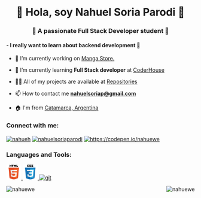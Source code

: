 <h1 align="center"> 🌸 Hola, soy Nahuel Soria Parodi 🌸 </h1>
<h3 align="center"> 👾 A passionate Full Stack Developer student 👾 </h3>
<h4 align="left"> - I really want to learn about backend development 🧠 </h4>

- 🔭 I’m currently working on [Manga Store.](https://github.com/Nahuewe/nuevoProyecto)

- 🌱 I’m currently learning **Full Stack developer** at [CoderHouse](https://plataforma.coderhouse.com/perfil/60fb3e89101cd80011db0e59)

- 👨‍💻 All of my projects are available at [Repositories](https://github.com/Nahuewe?tab=repositories)

- 📫 How to contact me **nahuelsoriap@gmail.com**

- 🏠 I'm from [Catamarca, Argentina](https://goo.gl/maps/jS5AUAgVsJ9wviSa6)

<h3 align="left">Connect with me:</h3>
<p align="left">
<a href="https://instagram.com/nahueh" target="_blank"><img align="center" src="https://raw.githubusercontent.com/rahuldkjain/github-profile-readme-generator/master/src/images/icons/Social/instagram.svg" alt="nahueh" height="30" width="40" /></a>
<a href="https://linkedin.com/in/nahuelsoriaparodi" target="_blank"><img align="center" src="https://raw.githubusercontent.com/rahuldkjain/github-profile-readme-generator/master/src/images/icons/Social/linked-in-alt.svg" alt="nahuelsoriaparodi" height="30" width="40" /></a>
<a href="https://codepen.io/nahuewe" target="_blank"><img align="center" src="https://raw.githubusercontent.com/rahuldkjain/github-profile-readme-generator/master/src/images/icons/Social/codepen.svg" alt="https://codepen.io/nahuewe" height="30" width="40" /></a>
</p>

<h3 align="left">Languages and Tools:</h3>
<p align="left"> <a href="https://www.w3.org/html/" target="_blank" rel="noreferrer"> <img src="https://raw.githubusercontent.com/devicons/devicon/master/icons/html5/html5-original-wordmark.svg" alt="html5" width="40" height="40"/> </a> <a href="https://www.w3schools.com/css/" target="_blank" rel="noreferrer"> <img src="https://raw.githubusercontent.com/devicons/devicon/master/icons/css3/css3-original-wordmark.svg" alt="css3" width="40" height="40"/> </a> <a href="https://git-scm.com/" target="_blank" rel="noreferrer"> <img src="https://www.vectorlogo.zone/logos/git-scm/git-scm-icon.svg" alt="git" width="40" height="40"/> </a> </p>

<p align="left"><img align="left" src="https://github-readme-stats.vercel.app/api/top-langs?username=nahuewe&show_icons=true&theme=dark&locale=en" alt="nahuewe" /></p>

<p align="right">&nbsp;<img align="right" src="https://github-readme-stats.vercel.app/api?username=nahuewe&show_icons=true&theme=dark&locale=en" alt="nahuewe" /></p>
